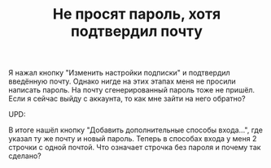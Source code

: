 ﻿---
title: "Не просят пароль, хотя подтвердил почту"
se.owner.user_id: 398802
se.owner.display_name: "dIm0n"
se.owner.link: "https://ru.meta.stackoverflow.com/users/398802/dim0n"
se.link: "https://ru.meta.stackoverflow.com/questions/10654/%d0%9d%d0%b5-%d0%bf%d1%80%d0%be%d1%81%d1%8f%d1%82-%d0%bf%d0%b0%d1%80%d0%be%d0%bb%d1%8c-%d1%85%d0%be%d1%82%d1%8f-%d0%bf%d0%be%d0%b4%d1%82%d0%b2%d0%b5%d1%80%d0%b4%d0%b8%d0%bb-%d0%bf%d0%be%d1%87%d1%82%d1%83"
se.question_id: 10654
se.post_type: question
---
<p>Я нажал кнопку &quot;Изменить настройки подписки&quot; и подтвердил введённую почту. Однако нигде на этих этапах меня не просили написать пароль. На почту сгенерированный пароль тоже не пришёл. Если я сейчас выйду с аккаунта, то как мне зайти на него обратно?</p>
<p>UPD:</p>
<p>В итоге нашёл кнопку &quot;Добавить дополнительные способы входа...&quot;, где указал ту же почту и новый пароль. Теперь в способах входа у меня 2 строчки с одной почтой. Что означает строчка без пароля и почему так сделано?</p>
